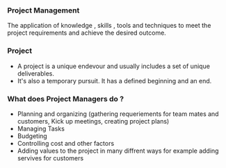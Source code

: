 ### Project Management
The application of knowledge , skills , tools and techniques to meet the project requirements and achieve the desired outcome.

### Project 
* A project is a unique endevour and usually includes a set of unique deliverables. 
* It's also a temporary pursuit. It has a defined beginning and an end.


### What does Project Managers do ?
* Planning and organizing (gathering requeriements for team mates and customers, Kick up meetings, creating project plans) 
* Managing Tasks
* Budgeting
* Controlling cost and other factors
* Adding values to the project in many diffrent ways for example adding servives for customers 


